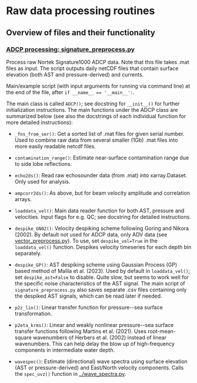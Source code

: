 # Raw data processing routines

## Overview of files and their functionality

### [ADCP processing: signature_preprocess.py](signature_preprocess.py)

Process raw Nortek Signature1000 ADCP data. Note that this file takes .mat files as input. The script outputs daily netCDF files that contain surface elevation (both AST and pressure-derived) and currents.

Main/example script (with input arguments for running via command line) at the end of the file, after `if __name__ == '__main__':`.

The main class is called `ADCP()`; see docstring for `__init__()` for further initialization instructions. The main functions under the ADCP class are summarized below (see also the docstrings of each individual function for more detailed instructions):

* `_fns_from_ser()`: Get a sorted list of .mat files for given serial number. Used to combine raw data from several smaller (1Gb) .mat files into more easily readable netcdf files.

* `contamination_range()`: Estimate near-surface contamination range due to side lobe reflections.

* `echo2ds()`: Read raw echosounder data (from .mat) into xarray.Dataset. Only used for analysis.

* `ampcorr2ds()`: As above, but for beam velocity amplitude and correlation arrays.

* `loaddata_vel()`: Main data reader function for both AST, pressure and velocities. Input flags for e.g. QC; see docstring for detailed instructions.

* `despike_GN02()`: Velocity despiking scheme following Goring and Nikora (2002). By default not used for ADCP data, only ADV data (see [vector_preprocess.py](vector_preprocess.py)). To use, set `despike_vel=True` in the `loaddata_vel()` function. Despikes velocity timeseries for each depth bin separately.

* `despike_GP()`: AST despiking scheme using Gaussian Process (GP) based method of Malila et al. (2023). Used by default in `loaddata_vel()`; set `despike_ast=False` to disable. Quite slow, but seems to work well for the specific noise characteristics of the AST signal. The main script of `signature_preprocess.py` also saves separate .csv files containing only the despiked AST signals, which can be read later if needed.

* `p2z_lin()`: Linear transfer function for pressure--sea surface transformation.

* `p2eta_krms()`: Linear and weakly nonlinear pressure--sea surface transfer functions following Martins et al. (2021). Uses root-mean-square wavenumbers of Herbers et al. (2002) instead of linear wavenumbers. This can help delay the blow up of high-frequency components in intermediate water depth.

* `wavespec()`: Estimate (directional) wave spectra using surface elevation (AST or pressure-derived) and East/North velocity components. Calls the `spec_uvz()` function in [../wave_spectra.py](../wave_spectra.py).
